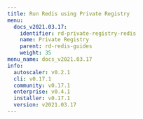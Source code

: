 ```yaml
---
title: Run Redis using Private Registry
menu:
  docs_v2021.03.17:
    identifier: rd-private-registry-redis
    name: Private Registry
    parent: rd-redis-guides
    weight: 35
menu_name: docs_v2021.03.17
info:
  autoscaler: v0.2.1
  cli: v0.17.1
  community: v0.17.1
  enterprise: v0.4.1
  installer: v0.17.1
  version: v2021.03.17
---
```


